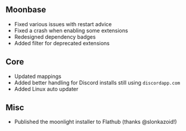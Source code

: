 ## Moonbase

- Fixed various issues with restart advice
- Fixed a crash when enabling some extensions
- Redesigned dependency badges
- Added filter for deprecated extensions

## Core

- Updated mappings
- Added better handling for Discord installs still using `discordapp.com`
- Added Linux auto updater

## Misc

- Published the moonlight installer to Flathub (thanks @slonkazoid!)
